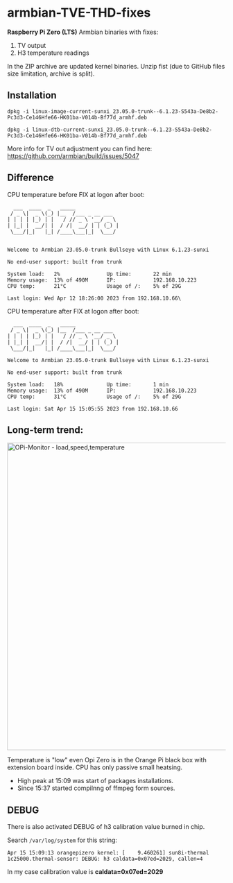 # armbian-TVE-THD-fixes
**Raspberry Pi Zero (LTS)** Armbian binaries with fixes:
1. TV output
2. H3 temperature readings

In the ZIP archive are updated kernel binaries.
Unzip fist (due to GitHub files size limitation, archive is split).

## Installation

`dpkg -i linux-image-current-sunxi_23.05.0-trunk--6.1.23-S543a-De8b2-Pc3d3-Ce146Hfe66-HK01ba-V014b-Bf77d_armhf.deb`

`dpkg -i linux-dtb-current-sunxi_23.05.0-trunk--6.1.23-S543a-De8b2-Pc3d3-Ce146Hfe66-HK01ba-V014b-Bf77d_armhf.deb`

More info for TV out adjustment you can find here:
https://github.com/armbian/build/issues/5047

## Difference
CPU temperature before FIX at logon after boot:
```
  ___  ____  _   _____
 / _ \|  _ \(_) |__  /___ _ __ ___
| | | | |_) | |   / // _ \ '__/ _ \
| |_| |  __/| |  / /|  __/ | | (_) |
 \___/|_|   |_| /____\___|_|  \___/


Welcome to Armbian 23.05.0-trunk Bullseye with Linux 6.1.23-sunxi

No end-user support: built from trunk

System load:   2%               Up time:       22 min
Memory usage:  13% of 490M      IP:            192.168.10.223
CPU temp:      21°C             Usage of /:    5% of 29G

Last login: Wed Apr 12 18:26:00 2023 from 192.168.10.66\
```

CPU temperature after FIX at logon after boot:
```
  ___  ____  _   _____
 / _ \|  _ \(_) |__  /___ _ __ ___
| | | | |_) | |   / // _ \ '__/ _ \
| |_| |  __/| |  / /|  __/ | | (_) |
 \___/|_|   |_| /____\___|_|  \___/

Welcome to Armbian 23.05.0-trunk Bullseye with Linux 6.1.23-sunxi

No end-user support: built from trunk

System load:   18%              Up time:       1 min
Memory usage:  13% of 490M      IP:            192.168.10.223
CPU temp:      31°C             Usage of /:    5% of 29G

Last login: Sat Apr 15 15:05:55 2023 from 192.168.10.66
```

## Long-term trend:

<img width="709" alt="OPi-Monitor - load,speed,temperature" src="https://user-images.githubusercontent.com/5048591/232230631-06a93377-7920-44de-b26c-e45e44ae470a.png">

Temperature is "low" even Opi Zero is in the Orange Pi black box with extension board inside.
CPU has only passive small heatsing.
* High peak at 15:09 was start of packages installations.
* Since 15:37 started compilnng of ffmpeg form sources.

## DEBUG
There is also activated DEBUG of h3 calibration value burned in chip.

Search `/var/log/system` for this string:

`Apr 15 15:09:13 orangepizero kernel: [    9.460261] sun8i-thermal 1c25000.thermal-sensor: DEBUG: h3 caldata=0x07ed=2029, callen=4`

In my case calibration value is **caldata=0x07ed=2029**
